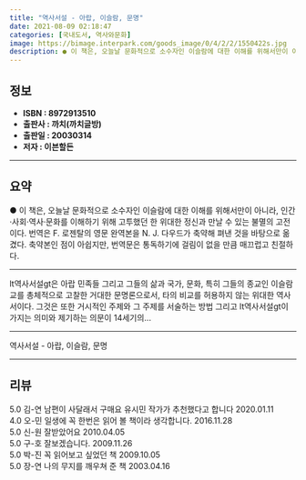 ```yaml
---
title: "역사서설 - 아랍, 이슬람, 문명"
date: 2021-08-09 02:18:47
categories: [국내도서, 역사와문화]
image: https://bimage.interpark.com/goods_image/0/4/2/2/1550422s.jpg
description: ● 이 책은, 오늘날 문화적으로 소수자인 이슬람에 대한 이해를 위해서만이 아니라, 인간·사회·역사·문화를 이해하기 위해 고투했던 한 위대한 정신과 만날 수 있는 불멸의 고전이다. 번역은 F. 로젠탈의 영문 완역본을 N. J. 다우드가 축약해 펴낸 것을 바탕으로 옮겼다. 축약본인 점이
---
```


## **정보**

- **ISBN : 8972913510**
- **출판사 : 까치(까치글방)**
- **출판일 : 20030314**
- **저자 : 이븐할든**

------



## **요약**

●  이 책은, 오늘날 문화적으로 소수자인 이슬람에 대한 이해를 위해서만이 아니라, 인간·사회·역사·문화를 이해하기 위해 고투했던 한 위대한 정신과 만날 수 있는 불멸의 고전이다. 번역은 F. 로젠탈의 영문 완역본을 N. J. 다우드가 축약해 펴낸 것을 바탕으로 옮겼다. 축약본인 점이 아쉽지만, 번역문은 통독하기에 걸림이 없을 만큼 매끄럽고 친절하다.

------

lt역사서설gt은 아랍 민족들 그리고 그들의 삶과 국가, 문화, 특히 그들의 종교인 이슬람교를 총체적으로 고찰한 거대한 문명론으로서, 타의 비교를 허용하지 않는 위대한 역사서이다. 그것은 또한 거시적인 주제와 그 주제를 서술하는 방법 그리고 lt역사서설gt이 가지는 의미와 제기하는 의문이 14세기의... 

------


역사서설 - 아랍, 이슬람, 문명 

------


## **리뷰** 

5.0 김-연 남편이 사달래서 구매요 유시민 작가가 추천했다고 합니다 2020.01.11 <br/>4.0 오-민 일생에 꼭 한번은 읽어 볼 책이라 생각합니다. 2016.11.28 <br/>5.0 신-원 잘받았어요 2010.04.05 <br/>5.0 구-호 잘보겠습니다. 2009.11.26 <br/>5.0 박-진 꼭 읽어보고 싶었던 책 2009.10.05 <br/>5.0 장-연 나의 무지를 깨우쳐 준 책 2003.04.16 <br/>